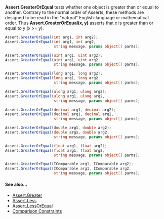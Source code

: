 **Assert.GreaterOrEqual** tests whether one object is greater than or equal to another.
Contrary to the normal order of Asserts, these methods are designed to be
read in the "natural" English-language or mathematical order. Thus
**Assert.GreaterOrEqual(x, y)** asserts that x is greater than or equal to y (x >= y).

```csharp
Assert.GreaterOrEqual(int arg1, int arg2);
Assert.GreaterOrEqual(int arg1, int arg2,
                      string message, params object[] parms);

Assert.GreaterOrEqual(uint arg1, uint arg2);
Assert.GreaterOrEqual(uint arg1, uint arg2,
                      string message, params object[] parms);

Assert.GreaterOrEqual(long arg1, long arg2);
Assert.GreaterOrEqual(long arg1, long arg2,
                      string message, params object[] parms);

Assert.GreaterOrEqual(ulong arg1, ulong arg2);
Assert.GreaterOrEqual(ulong arg1, ulong arg2,
                      string message, params object[] parms);

Assert.GreaterOrEqual(decimal arg1, decimal arg2);
Assert.GreaterOrEqual(decimal arg1, decimal arg2,
                      string message, params object[] parms);

Assert.GreaterOrEqual(double arg1, double arg2);
Assert.GreaterOrEqual(double arg1, double arg2,
                      string message, params object[] parms);

Assert.GreaterOrEqual(float arg1, float arg2);
Assert.GreaterOrEqual(float arg1, float arg2,
                      string message, params object[] parms);

Assert.GreaterOrEqual(IComparable arg1, IComparable arg2);
Assert.GreaterOrEqual(IComparable arg1, IComparable arg2,
                      string message, params object[] parms);
```

#### See also...
 * [Assert.Greater](Assert.Greater.md)
 * [Assert.Less](Assert.Less.md)
 * [Assert.LessOrEqual](Assert.LessOrEqual.md)
 * [Comparison Constraints](xref:constraints#comparison-constraints)
